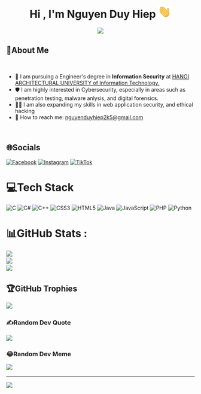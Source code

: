 <h1 align="center"><b>Hi , I'm Nguyen Duy Hiep </b><img src="hello.gif" width="35"></h1>
<p align="center">
  <a href="https://github.com/DenverCoder1/readme-typing-svg">
    <img src="https://readme-typing-svg.herokuapp.com?font=Fira+Code&size=24&duration=3000&pause=1000&color=00F7FF&center=true&vCenter=true&width=800&lines=My+name+Nguyen+Duy+Hiep+and+I+am+a+programmer.">
  </a>
</p>

## 💫<b>About Me</b>
<br>

- 🔭 I am pursuing a Engineer's degree in <b>Information Security</b> at <a href="https://hau.edu.vn/">HANOI ARCHITECTURAL UNIVERSITY of Information Technology.</a>
- 🛡️ I am highly interested in Cybersecurity, especially in areas such as penetration testing, malware anlysis, and digital forensics. 
- 👨‍💻 I am also expanding my skills in web application security, and ethical hacking
- 📧 How to reach me: <a href="mailto:nguyenduyhiep2k5@gmail.com">nguyenduyhiep2k5@gmail.com</a>
<br>

## 🌐Socials
[![Facebook](https://img.shields.io/badge/Facebook-%231877F2.svg?logo=Facebook&logoColor=white)](https://facebook.com/duyhiep223) [![Instagram](https://img.shields.io/badge/Instagram-%23E4405F.svg?logo=Instagram&logoColor=white)](https://instagram.com/_duyhiep223_) [![TikTok](https://img.shields.io/badge/TikTok-%23000000.svg?logo=TikTok&logoColor=white)](https://tiktok.com/@duyhiep_223) 

# 💻Tech Stack
![C](https://img.shields.io/badge/c-%2300599C.svg?style=plastic&logo=c&logoColor=white) ![C#](https://img.shields.io/badge/c%23-%23239120.svg?style=plastic&logo=c-sharp&logoColor=white) ![C++](https://img.shields.io/badge/c++-%2300599C.svg?style=plastic&logo=c%2B%2B&logoColor=white) ![CSS3](https://img.shields.io/badge/css3-%231572B6.svg?style=plastic&logo=css3&logoColor=white) ![HTML5](https://img.shields.io/badge/html5-%23E34F26.svg?style=plastic&logo=html5&logoColor=white) ![Java](https://img.shields.io/badge/java-%23ED8B00.svg?style=plastic&logo=java&logoColor=white) ![JavaScript](https://img.shields.io/badge/javascript-%23323330.svg?style=plastic&logo=javascript&logoColor=%23F7DF1E) ![PHP](https://img.shields.io/badge/php-%23777BB4.svg?style=plastic&logo=php&logoColor=white) ![Python](https://img.shields.io/badge/python-3670A0?style=plastic&logo=python&logoColor=ffdd54)
# 📊GitHub Stats :
![](https://github-readme-stats.vercel.app/api?username=ndh223&theme=radical&hide_border=false&include_all_commits=false&count_private=false)<br/>
![](https://github-readme-streak-stats.herokuapp.com/?user=ndh223&theme=radical&hide_border=false)<br/>
![](https://github-readme-stats.vercel.app/api/top-langs/?username=ndh223&theme=radical&hide_border=false&include_all_commits=false&count_private=false&layout=compact)

## 🏆GitHub Trophies
![](https://github-trophies.vercel.app/?username=ndh223&theme=radical&no-frame=false&no-bg=false&margin-w=4)

### ✍️Random Dev Quote
![](https://quotes-github-readme.vercel.app/api?type=horizontal&theme=radical)

### 😂Random Dev Meme
<img src="https://random-memer.herokuapp.com/" width="512px"/>

---
[![](https://visitcount.itsvg.in/api?id=ndh223&icon=0&color=0)](https://visitcount.itsvg.in)
